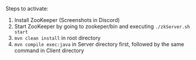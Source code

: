 Steps to activate:
1. Install ZooKeeper (Screenshots in Discord)
2. Start ZooKeeper by going to zookeper/bin and executing `./zkServer.sh start`
3. `mvn clean install` in root directory
4. `mvn compile exec:java` in Server directory first, followed by the same command in Client directory